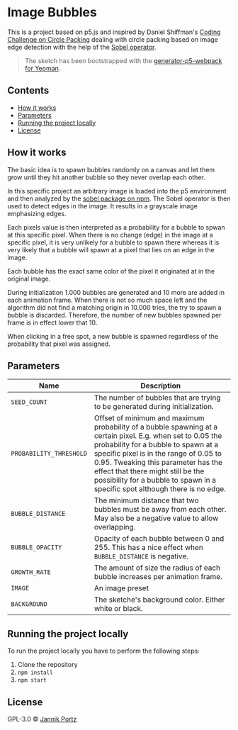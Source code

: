# Image Bubbles

This is a project based on p5.js and inspired by Daniel Shiffman's [Coding Challenge on Circle Packing](http://bit.ly/2qPyMiJ) dealing with circle packing based on image edge detection with the help of the [Sobel operator](http://bit.ly/2qalITV).

> The sketch has been bootstrapped with the [generator-p5-webpack for Yeoman](http://bit.ly/2qPAhgF).

## Contents

* [How it works](#how-it-works)
* [Parameters](#parameters)
* [Running the project locally](#running-locally)
* [License](#license)

## <a name="how-it-works"></a>How it works

The basic idea is to spawn bubbles randomly on a canvas and let them grow until they hit another bubble so they never overlap each other.

In this specific project an arbitrary image is loaded into the p5 environment and then analyzed by the [sobel package on npm](http://bit.ly/2qa4PIV). The Sobel operator is then used to detect edges in the image. It results in a grayscale image emphasizing edges.

Each pixels value is then interpreted as a probability for a bubble to spwan at this specific pixel. When there is no change (edge) in the image at a specific pixel, it is very unlikely for a bubble to spawn there whereas it is very likely that a bubble will spawn at a pixel that lies on an edge in the image.

Each bubble has the exact same color of the pixel it originated at in the original image.

During initialization 1.000 bubbles are generated and 10 more are added in each animation frame. When there is not so much space left and the algorithm did not find a matching origin in 10.000 tries, the try to spawn a bubble is discarded. Therefore, the number of new bubbles spawned per frame is in effect lower that 10.

When clicking in a free spot, a new bubble is spawned regardless of the probability that pixel was assigned.

## <a name="parameters"></a>Parameters

|Name|Description|
|----|-----------|
|`SEED_COUNT`|The number of bubbles that are trying to be generated during initialization.|
|`PROBABILITY_THRESHOLD`|Offset of minimum and maximum probability of a bubble spawning at a certain pixel. E.g. when set to 0.05 the probability for a bubble to spawn at a specific pixel is in the range of 0.05 to 0.95. Tweaking this parameter has the effect that there might still be the possibility for a bubble to spawn in a specific spot although there is no edge.|
|`BUBBLE_DISTANCE`|The minimum distance that two bubbles must be away from each other. May also be a negative value to allow overlapping.|
|`BUBBLE_OPACITY`|Opacity of each bubble between 0 and 255. This has a nice effect when `BUBBLE_DISTANCE` is negative.|
|`GROWTH_RATE`|The amount of size the radius of each bubble increases per animation frame.|
|`IMAGE`|An image preset|
|`BACKGROUND`|The sketche's background color. Either white or black.|

## <a name="running-locally"></a>Running the project locally

To run the project locally you have to perform the following steps:

1. Clone the repository
2. `npm install`
3. `npm start`

## <a name="license"></a>License

GPL-3.0 © [Jannik Portz](http://jannikportz.de)

